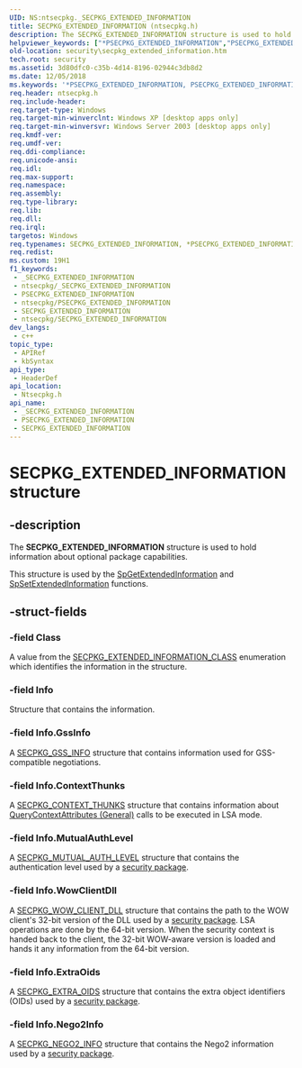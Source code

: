 ```yaml
---
UID: NS:ntsecpkg._SECPKG_EXTENDED_INFORMATION
title: SECPKG_EXTENDED_INFORMATION (ntsecpkg.h)
description: The SECPKG_EXTENDED_INFORMATION structure is used to hold information about optional package capabilities.This structure is used by the SpGetExtendedInformation and SpSetExtendedInformation functions.
helpviewer_keywords: ["*PSECPKG_EXTENDED_INFORMATION","PSECPKG_EXTENDED_INFORMATION","PSECPKG_EXTENDED_INFORMATION structure pointer [Security]","SECPKG_EXTENDED_INFORMATION","SECPKG_EXTENDED_INFORMATION structure [Security]","_ssp_secpkg_extended_information","ntsecpkg/PSECPKG_EXTENDED_INFORMATION","ntsecpkg/SECPKG_EXTENDED_INFORMATION","security.secpkg_extended_information"]
old-location: security\secpkg_extended_information.htm
tech.root: security
ms.assetid: 3d80dfc0-c35b-4d14-8196-02944c3db8d2
ms.date: 12/05/2018
ms.keywords: '*PSECPKG_EXTENDED_INFORMATION, PSECPKG_EXTENDED_INFORMATION, PSECPKG_EXTENDED_INFORMATION structure pointer [Security], SECPKG_EXTENDED_INFORMATION, SECPKG_EXTENDED_INFORMATION structure [Security], _ssp_secpkg_extended_information, ntsecpkg/PSECPKG_EXTENDED_INFORMATION, ntsecpkg/SECPKG_EXTENDED_INFORMATION, security.secpkg_extended_information'
req.header: ntsecpkg.h
req.include-header: 
req.target-type: Windows
req.target-min-winverclnt: Windows XP [desktop apps only]
req.target-min-winversvr: Windows Server 2003 [desktop apps only]
req.kmdf-ver: 
req.umdf-ver: 
req.ddi-compliance: 
req.unicode-ansi: 
req.idl: 
req.max-support: 
req.namespace: 
req.assembly: 
req.type-library: 
req.lib: 
req.dll: 
req.irql: 
targetos: Windows
req.typenames: SECPKG_EXTENDED_INFORMATION, *PSECPKG_EXTENDED_INFORMATION
req.redist: 
ms.custom: 19H1
f1_keywords:
 - _SECPKG_EXTENDED_INFORMATION
 - ntsecpkg/_SECPKG_EXTENDED_INFORMATION
 - PSECPKG_EXTENDED_INFORMATION
 - ntsecpkg/PSECPKG_EXTENDED_INFORMATION
 - SECPKG_EXTENDED_INFORMATION
 - ntsecpkg/SECPKG_EXTENDED_INFORMATION
dev_langs:
 - c++
topic_type:
 - APIRef
 - kbSyntax
api_type:
 - HeaderDef
api_location:
 - Ntsecpkg.h
api_name:
 - _SECPKG_EXTENDED_INFORMATION
 - PSECPKG_EXTENDED_INFORMATION
 - SECPKG_EXTENDED_INFORMATION
---
```


# SECPKG_EXTENDED_INFORMATION structure


## -description

The <b>SECPKG_EXTENDED_INFORMATION</b> structure is used to hold information about optional package capabilities.

This structure is used by the 
<a href="/windows/desktop/api/ntsecpkg/nc-ntsecpkg-spgetextendedinformationfn">SpGetExtendedInformation</a> and 
<a href="/windows/desktop/api/ntsecpkg/nc-ntsecpkg-spsetextendedinformationfn">SpSetExtendedInformation</a> functions.

## -struct-fields

### -field Class

A value from the 
<a href="/windows/win32/api/ntsecpkg/ne-ntsecpkg-secpkg_extended_information_class">SECPKG_EXTENDED_INFORMATION_CLASS</a> enumeration which identifies the information in the structure.

### -field Info

Structure that contains the information.

### -field Info.GssInfo

A 
<a href="/windows/desktop/api/ntsecpkg/ns-ntsecpkg-secpkg_gss_info">SECPKG_GSS_INFO</a> structure that contains information used for GSS-compatible negotiations.

### -field Info.ContextThunks

A 
<a href="/windows/desktop/api/ntsecpkg/ns-ntsecpkg-secpkg_context_thunks">SECPKG_CONTEXT_THUNKS</a> structure that contains information about 
<a href="/windows/desktop/api/sspi/nf-sspi-querycontextattributesa">QueryContextAttributes (General)</a> calls to be executed in LSA mode.

### -field Info.MutualAuthLevel

A 
<a href="/windows/desktop/api/ntsecpkg/ns-ntsecpkg-secpkg_mutual_auth_level">SECPKG_MUTUAL_AUTH_LEVEL</a> structure that contains the authentication level used by a <a href="/windows/desktop/SecGloss/s-gly">security package</a>.

### -field Info.WowClientDll

A 
<a href="/windows/desktop/api/ntsecpkg/ns-ntsecpkg-secpkg_wow_client_dll">SECPKG_WOW_CLIENT_DLL</a> structure that contains the path to the  WOW client's 32-bit version of the DLL used by a <a href="/windows/desktop/SecGloss/s-gly">security package</a>. LSA operations are done by the 64-bit version. When the security context is handed back to the client,  the 32-bit WOW-aware version is loaded and hands it any information from the 64-bit version.

### -field Info.ExtraOids

A 
<a href="/windows/desktop/api/ntsecpkg/ns-ntsecpkg-secpkg_extra_oids">SECPKG_EXTRA_OIDS</a> structure that contains the extra object identifiers (OIDs) used by a <a href="/windows/desktop/SecGloss/s-gly">security package</a>.

### -field Info.Nego2Info

A 
<a href="/windows/desktop/api/ntsecpkg/ns-ntsecpkg-secpkg_nego2_info">SECPKG_NEGO2_INFO</a> structure that contains the Nego2 information used by a <a href="/windows/desktop/SecGloss/s-gly">security package</a>.

